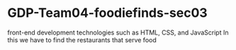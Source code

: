 # GDP-Team04-foodiefinds-sec03
front-end development technologies such as HTML, CSS, and JavaScript
In this we have to find the restaurants that serve food
